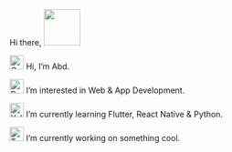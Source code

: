 Hi there, <a href="https://www.gautamkrishnar.com/"><img src="https://distok.top/stickers/754103543786504244/754108890559283200.gif" width="64px"></a>

<a href="https://emoji.gg/emoji/1815-graysmalldot"><img src="https://emoji.gg/assets/emoji/1815-graysmalldot.png" width="25px" height="25px" alt="GraySmallDot"></a> Hi, I’m Abd.

<a href="https://emoji.gg/emoji/1476-redsmalldot"><img src="https://emoji.gg/assets/emoji/1476-redsmalldot.png" width="25px" height="25px" alt="RedSmallDot"></a> I’m interested in Web & App Development. 

<a href="https://emoji.gg/emoji/1246-yellowsmalldot"><img src="https://emoji.gg/assets/emoji/1246-yellowsmalldot.png" width="25px" height="25px" alt="YellowSmallDot"></a> I’m currently learning Flutter, React Native & Python.

<a href="https://emoji.gg/emoji/3040-turquoisesmalldot"><img src="https://emoji.gg/assets/emoji/3040-turquoisesmalldot.png" width="25px" height="25px" alt="TurquoiseSmallDot"></a> I’m currently working on something cool.
